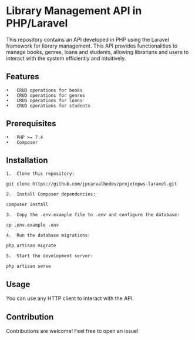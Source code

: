 # Library Management API in PHP/Laravel

This repository contains an API developed in PHP using the Laravel framework for library management. This API provides functionalities to manage books, genres, loans and students, allowing librarians and users to interact with the system efficiently and intuitively.

## Features

	•	CRUD operations for books
	•	CRUD operations for genres
	•	CRUD operations for loans
	•	CRUD operations for students

## Prerequisites

	•	PHP >= 7.4
	•	Composer

## Installation

	1.	Clone this repository:

```
git clone https://github.com/jpcarvalhodev/projetopws-laravel.git
```

	2.	Install Composer dependencies:
 
```
composer install
```

	3.	Copy the .env.example file to .env and configure the database:

```
cp .env.example .env
```

	4.	Run the database migrations:

```
php artisan migrate
```

	5.	Start the development server:

```
php artisan serve
```

## Usage

You can use any HTTP client to interact with the API.

## Contribution

Contributions are welcome! Feel free to open an issue!
